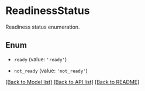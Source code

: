 # ReadinessStatus

Readiness status enumeration.

## Enum

* `ready` (value: `'ready'`)

* `not_ready` (value: `'not_ready'`)

[[Back to Model list]](../README.md#documentation-for-models) [[Back to API list]](../README.md#documentation-for-api-endpoints) [[Back to README]](../README.md)
